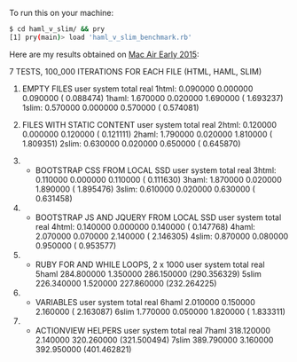 To run this on your machine:
```bash
$ cd haml_v_slim/ && pry
[1] pry(main)> load 'haml_v_slim_benchmark.rb'
```

Here are my results obtained on [Mac Air Early 2015](http://www.everymac.com/systems/apple/macbook-air/specs/macbook-air-core-i7-2.2-13-early-2015-specs.html):

7 TESTS, 100_000 ITERATIONS FOR EACH FILE (HTML, HAML, SLIM)

1.  EMPTY FILES
                user     system      total        real
1html:       0.090000   0.000000   0.090000 (  0.088474)
1haml:       1.670000   0.020000   1.690000 (  1.693237)
1slim:       0.570000   0.000000   0.570000 (  0.574081)

2.  FILES WITH STATIC CONTENT
                user     system      total        real
2html:       0.120000   0.000000   0.120000 (  0.121111)
2haml:       1.790000   0.020000   1.810000 (  1.809351)
2slim:       0.630000   0.020000   0.650000 (  0.645870)

3.  + BOOTSTRAP CSS FROM LOCAL SSD
                user     system      total        real
3html:       0.110000   0.000000   0.110000 (  0.111630)
3haml:       1.870000   0.020000   1.890000 (  1.895476)
3slim:       0.610000   0.020000   0.630000 (  0.631458)

4.  + BOOTSTRAP JS AND JQUERY FROM LOCAL SSD
                user     system      total        real
4html:       0.140000   0.000000   0.140000 (  0.147768)
4haml:       2.070000   0.070000   2.140000 (  2.146305)
4slim:       0.870000   0.080000   0.950000 (  0.953577)

5. + RUBY FOR AND WHILE LOOPS, 2 x 1000
                user     system      total        real
5haml      284.800000   1.350000 286.150000 (290.356329)
5slim      226.340000   1.520000 227.860000 (232.264225)

6. + VARIABLES
                user     system      total        real
6haml        2.010000   0.150000   2.160000 (  2.163087)
6slim        1.770000   0.050000   1.820000 (  1.833311)

7. + ACTIONVIEW HELPERS
                user     system      total        real
7haml      318.120000   2.140000 320.260000 (321.500494)
7slim      389.790000   3.160000 392.950000 (401.462821)
